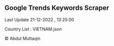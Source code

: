 

## Google Trends Keywords Scraper 
 
Last Update 21-12-2022 , 13:25:00

Country List :
VIETNAM.json



© Abdul Muttaqin 
